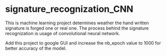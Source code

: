 # signature_recognization_CNN
This is machine learning project determines weather the  hand written signature is forged one or real one. The process behind the signature recognization is usage of  convolutional neural network.

Add this project to google GUI and increase the nb_epoch value to 1000 for better accuracy of the model. 
